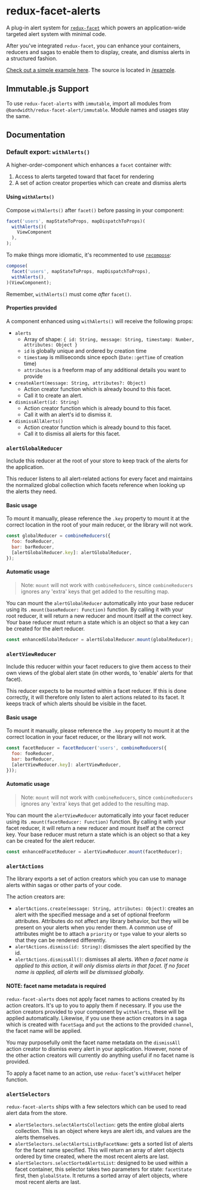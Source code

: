 # redux-facet-alerts

A plug-in alert system for [`redux-facet`](https://github.com/Bandwidth/redux-facet) which powers an application-wide targeted alert system with minimal code.

After you've integrated `redux-facet`, you can enhance your containers, reducers and sagas to enable them to display, create, and dismiss alerts in a structured fashion.

[Check out a simple example here](http://dev.bandwidth.com/redux-facet-alerts/). The source is located in [/example](https://github.com/Bandwidth/redux-facet-alerts/tree/master/example).

## Immutable.js Support

To use `redux-facet-alerts` with `immutable`, import all modules from `@bandwidth/redux-facet-alert/immutable`. Module names and usages stay the same.

## Documentation

### Default export: `withAlerts()`

A higher-order-component which enhances a `facet` container with:

1. Access to alerts targeted toward that facet for rendering
2. A set of action creator properties which can create and dismiss alerts

#### Using `withAlerts()`

Compose `withAlerts()` after `facet()` before passing in your component:

```javascript
facet('users', mapStateToProps, mapDispatchToProps)(
  withAlerts()(
    ViewComponent
  ),
);
```

To make things more idiomatic, it's recommented to use [`recompose`](https://github.com/acdlite/recompose):

```javascript
compose(
  facet('users', mapStateToProps, mapDispatchToProps),
  withAlerts(),
)(ViewComponent);
```

Remember, `withAlerts()` must come *after* `facet()`.

#### Properties provided

A component enhanced using `withAlerts()` will receive the following props:

* `alerts`
  * Array of shape: `{ id: String, message: String, timestamp: Number, attributes: Object }`
  * `id` is globally unique and ordered by creation time
  * `timestamp` is milliseconds since epoch (`Date::getTime` of creation time)
  * `attributes` is a freeform map of any additional details you want to provide
* `createAlert(message: String, attributes?: Object)`
  * Action creator function which is already bound to this facet.
  * Call it to create an alert.
* `dismissAlert(id: String)`
  * Action creator function which is already bound to this facet.
  * Call it with an alert's id to dismiss it.
* `dismissAllAlerts()`
  * Action creator function which is already bound to this facet.
  * Call it to dismiss all alerts for this facet.

### `alertGlobalReducer`

Include this reducer at the root of your store to keep track of the alerts for the application.

This reducer listens to all alert-related actions for every facet and maintains the normalized global collection which facets reference when looking up the alerts they need.

#### Basic usage

To mount it manually, please reference the `.key` property to mount it at the correct location in the root of your main reducer, or the library will not work.

```javascript
const globalReducer = combineReducers({
  foo: fooReducer,
  bar: barReducer,
  [alertGlobalReducer.key]: alertGlobalReducer,
});
```

#### Automatic usage

> Note: `mount` will not work with `combineReducers`, since `combineReducers` ignores any 'extra' keys that get added to the resulting map.

You can mount the `alertGlobalReducer` automatically into your base reducer using its `.mount(baseReducer: Function)` function. By calling it with your root reducer, it will return a new reducer and mount itself at the correct key. Your base reducer must return a state which is an object so that a key can be created for the alert reducer.

```javascript
const enhancedGlobalReducer = alertGlobalReducer.mount(globalReducer);
```

### `alertViewReducer`

Include this reducer within your facet reducers to give them access to their own views of the global alert state (in other words, to 'enable' alerts for that facet).

This reducer expects to be mounted within a facet reducer. If this is done correctly, it will therefore only listen to alert actions related to its facet. It keeps track of which alerts should be visible in the facet.

#### Basic usage

To mount it manually, please reference the `.key` property to mount it at the correct location in your facet reducer, or the library will not work.

```javascript
const facetReducer = facetReducer('users', combineReducers({
  foo: fooReducer,
  bar: barReducer,
  [alertViewReducer.key]: alertViewReducer,
}));
```

#### Automatic usage

> Note: `mount` will not work with `combineReducers`, since `combineReducers` ignores any 'extra' keys that get added to the resulting map.

You can mount the `alertViewReducer` automatically into your facet reducer using its `.mount(facetReducer: Function)` function. By calling it with your facet reducer, it will return a new reducer and mount itself at the correct key. Your base reducer must return a state which is an object so that a key can be created for the alert reducer.

```javascript
const enhancedFacetReducer = alertViewReducer.mount(facetReducer);
```

### `alertActions`

The library exports a set of action creators which you can use to manage alerts within sagas or other parts of your code.

The action creators are:

* `alertActions.create(message: String, attributes: Object)`: creates an alert with the specified message and a set of optional freeform attributes. Attributes do not affect any library behavior, but they will be present on your alerts when you render them. A common use of attributes might be to attach a `priority` or `type` value to your alerts so that they can be rendered differently.
* `alertActions.dismiss(id: String)`: dismisses the alert specified by the id.
* `alertActions.dismissAll()`: dismisses all alerts. *When a facet name is applied to this action, it will only dismiss alerts in that facet. If no facet name is applied, all alerts will be dismissed globally.*

#### NOTE: facet name metadata is required

`redux-facet-alerts` does not apply facet names to actions created by its action creators. It's up to you to apply them if necessary. If you use the action creators provided to your component by `withAlerts`, these will be applied automatically. Likewise, if you use these action creators in a saga which is created with `facetSaga` and `put` the actions to the provided `channel`, the facet name will be applied.

You may purposefully omit the facet name metadata on the `dismissAll` action creator to dismiss every alert in your application. However, none of the other action creators will currently do anything useful if no facet name is provided.

To apply a facet name to an action, use `redux-facet`'s `withFacet` helper function.

### `alertSelectors`

`redux-facet-alerts` ships with a few selectors which can be used to read alert data from the store.

* `alertSelectors.selectAlertsCollection`: gets the entire global alerts collection. This is an object where keys are alert ids, and values are the alerts themselves.
* `alertSelectors.selectAlertsListByFacetName`: gets a sorted list of alerts for the facet name specified. This will return an array of alert objects ordered by time created, where the most recent alerts are last.
* `alertSelectors.selectSortedAlertsList`: designed to be used within a facet container, this selector takes two parameters for state: `facetState` first, then `globalState`. It returns a sorted array of alert objects, where most recent alerts are last.
